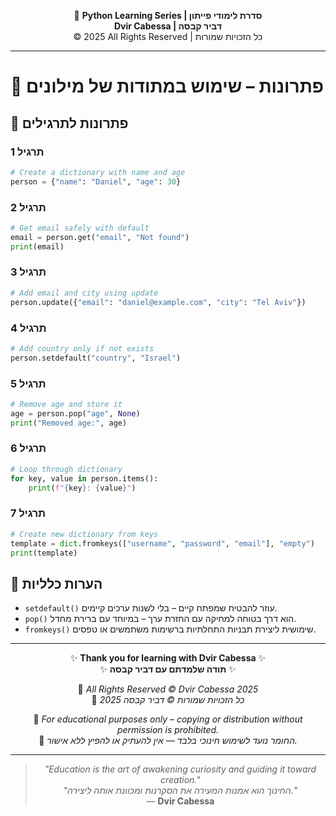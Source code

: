<!-- DC_HEADER_START -->
<div align="center">

🐍 **Python Learning Series | סדרת לימודי פייתון**  
**Dvir Cabessa | דביר קבסה**  
© 2025 All Rights Reserved | כל הזכויות שמורות

</div>

---
<!-- DC_HEADER_END -->

# 📘 פתרונות – שימוש במתודות של מילונים

## 🧪 פתרונות לתרגילים

### תרגיל 1
```python
# Create a dictionary with name and age
person = {"name": "Daniel", "age": 30}
```

### תרגיל 2
```python
# Get email safely with default
email = person.get("email", "Not found")
print(email)
```

### תרגיל 3
```python
# Add email and city using update
person.update({"email": "daniel@example.com", "city": "Tel Aviv"})
```

### תרגיל 4
```python
# Add country only if not exists
person.setdefault("country", "Israel")
```

### תרגיל 5
```python
# Remove age and store it
age = person.pop("age", None)
print("Removed age:", age)
```

### תרגיל 6
```python
# Loop through dictionary
for key, value in person.items():
    print(f"{key}: {value}")
```

### תרגיל 7
```python
# Create new dictionary from keys
template = dict.fromkeys(["username", "password", "email"], "empty")
print(template)
```

## 💬 הערות כלליות

* `setdefault()` עוזר להבטיח שמפתח קיים – בלי לשנות ערכים קיימים.
* `pop()` הוא דרך בטוחה למחיקה עם החזרת ערך – במיוחד עם ברירת מחדל.
* `fromkeys()` שימושית ליצירת תבניות התחלתיות ברשימות משתמשים או טפסים.

<!-- DC_FOOTER_START -->
---

<div align="center">

✨ **Thank you for learning with Dvir Cabessa** ✨  
✨ **תודה שלמדתם עם דביר קבסה** ✨  

📘 *All Rights Reserved © Dvir Cabessa 2025*  
📘 *כל הזכויות שמורות © דביר קבסה 2025*  

🔗 *For educational purposes only – copying or distribution without permission is prohibited.*  
🔗 *החומר נועד לשימוש חינוכי בלבד — אין להעתיק או להפיץ ללא אישור.*

---

> _"Education is the art of awakening curiosity and guiding it toward creation."_  
> _"החינוך הוא אמנות המעירה את הסקרנות ומכוונת אותה ליצירה."_  
> — **Dvir Cabessa**

</div>
<!-- DC_FOOTER_END -->

